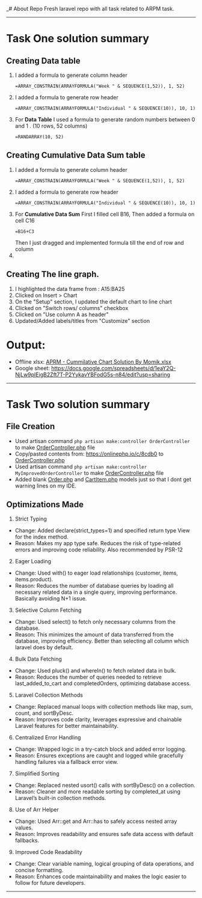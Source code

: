 _# About Repo
Fresh laravel repo with all task related to ARPM task.

---

# Task One solution summary

## Creating Data table
1. I added a formula to generate column header
    ```
    =ARRAY_CONSTRAIN(ARRAYFORMULA("Week " & SEQUENCE(1,52)), 1, 52)
    ```
2. I added a formula to generate row header
    ```
    =ARRAY_CONSTRAIN(ARRAYFORMULA("Individual " & SEQUENCE(10)), 10, 1)
    ```
3. For **Data Table** I used a formula to generate random numbers between 0 and 1 . (10 rows, 52 columns)
   ```
   =RANDARRAY(10, 52)
   ```

## Creating Cumulative Data Sum table
1. I added a formula to generate column header
    ```
    =ARRAY_CONSTRAIN(ARRAYFORMULA("Week " & SEQUENCE(1,52)), 1, 52)
    ```
2. I added a formula to generate row header
    ```
    =ARRAY_CONSTRAIN(ARRAYFORMULA("Individual " & SEQUENCE(10)), 10, 1)
    ```
3. For **Cumulative Data Sum** First I filled cell B16,
    Then added a formula on cell C16
   ```
   =B16+C3
   ```
   Then I just dragged and implemented formula till the end of row and column
4. 

## Creating The line graph.
1. I highlighted the data frame from : A15:BA25
2. Clicked on Insert > Chart 
3. On the "Setup" section, I updated the default chart to line chart
4. Clicked on "Switch rows/ columns" checkbox
5. Clicked on "Use column A as header"
6. Updated/Added labels/titles from "Customize" section

# Output:
- Offline xlsx: [APRM - Cummilative Chart Solution By Momik.xlsx](public/APRM%20-%20Cummilative%20Chart%20Solution%20By%20Momik.xlsx)
- Google sheet: https://docs.google.com/spreadsheets/d/1eaY2Q-NjLw9pIEigB2Zft7T-P2YykavYBFodG5s-n84/edit?usp=sharing

---

# Task Two solution summary

## File Creation
- Used artisan command `php artisan make:controller OrderController` to make [OrderController.php](app/Http/Controllers/OrderController.php) file
- Copy/pasted contents from: https://onlinephp.io/c/8cdb0 to [OrderController.php](app/Http/Controllers/OrderController.php)
- Used artisan command `php artisan make:controller MyImprovedOrderController` to make [OrderController.php](app/Http/Controllers/MyImprovedOrderController.php) file
- Added blank [Order.php](app/Models/Order.php) and [CartItem.php](app/Models/CartItem.php) models just so that I dont get warning lines on my IDE.

## Optimizations Made
1. Strict Typing
- Change: Added declare(strict_types=1) and specified return type View for the index method.
- Reason: Makes my app type safe. Reduces the risk of type-related errors and improving code reliability. Also recommended by PSR-12

2. Eager Loading
- Change: Used with() to eager load relationships (customer, items, items.product).
- Reason: Reduces the number of database queries by loading all necessary related data in a single query, improving performance. Basically avoiding N+1 issue.

3. Selective Column Fetching
- Change: Used select() to fetch only necessary columns from the database.
- Reason: This minimizes the amount of data transferred from the database, improving efficiency. Better than selecting all column which laravel does by default. 

4. Bulk Data Fetching
- Change: Used pluck() and whereIn() to fetch related data in bulk.
- Reason: Reduces the number of queries needed to retrieve last_added_to_cart and completedOrders, optimizing database access.

5. Laravel Collection Methods
- Change: Replaced manual loops with collection methods like map, sum, count, and sortByDesc.
- Reason: Improves code clarity, leverages expressive and chainable Laravel features for better maintainability.

6. Centralized Error Handling
- Change: Wrapped logic in a try-catch block and added error logging.
- Reason: Ensures exceptions are caught and logged while gracefully handling failures via a fallback error view.

7. Simplified Sorting
- Change: Replaced nested usort() calls with sortByDesc() on a collection.
- Reason: Cleaner and more readable sorting by completed_at using Laravel’s built-in collection methods.

8. Use of Arr Helper
- Change: Used Arr::get and Arr::has to safely access nested array values.
- Reason: Improves readability and ensures safe data access with default fallbacks.

9. Improved Code Readability
- Change: Clear variable naming, logical grouping of data operations, and concise formatting.
- Reason: Enhances code maintainability and makes the logic easier to follow for future developers.

---
